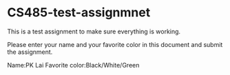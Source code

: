 # CS485-test-assignmnet
This is a test assignment to make sure everything is working.

Please enter your name and your favorite color in this document and submit the assignment.

Name:PK Lai
Favorite color:Black/White/Green

